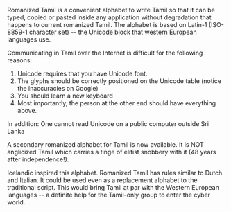 Romanized Tamil is a convenient alphabet to write Tamil so that it can be typed, copied or pasted inside any application without degradation that happens to current romanized Tamil. The alphabet is based on Latin-1 (ISO-8859-1 character set) -- the Unicode block that western European languages use.

Communicating in Tamil over the Internet is difficult for the following reasons:

  1. Unicode requires that you have Unicode font.
  1. The glyphs should be correctly positioned on the Unicode table (notice the inaccuracies on Google)
  1. You should learn a new keyboard
  1. Most importantly, the person at the other end should have everything above.

In addition: One cannot read Unicode on a public computer outside Sri Lanka

A secondary romanized alphabet for Tamil is now available. It is NOT anglicized Tamil which carries a tinge of elitist snobbery with it (48 years after independence!).

Icelandic inspired this alphabet. Romanized Tamil has rules similar to Dutch and Italian. It could be used even as a replacement alphabet to the traditional script. This would bring Tamil at par with the Western European languages -- a definite help for the Tamil-only group to enter the cyber world.